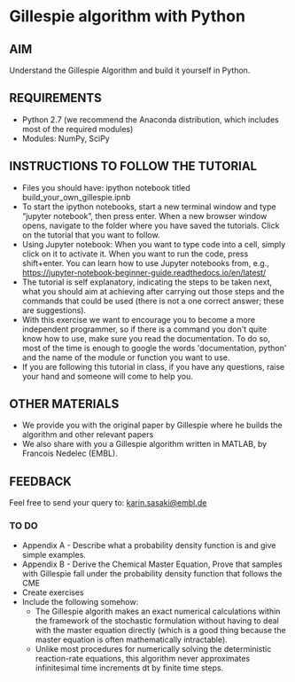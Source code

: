 # Gillespie algorithm with Python

## AIM

Understand the Gillespie Algorithm and build it yourself in Python.


## REQUIREMENTS
- Python 2.7 (we recommend the Anaconda distribution, which includes most of the required modules)
- Modules: NumPy, SciPy


## INSTRUCTIONS TO FOLLOW THE TUTORIAL

- Files you should have: ipython notebook titled build_your_own_gillespie.ipnb 
- To start the ipython notebooks, start a new terminal window and type “jupyter notebook”, then press enter. When a new browser window opens, navigate to the folder where you have saved the tutorials. Click on the tutorial that you want to follow.  
- Using Jupyter notebook: When you want to type code into a cell, simply click on it to activate it. When you want to run the code, press shift+enter. You can learn how to use Jupyter notebooks from, e.g., https://jupyter-notebook-beginner-guide.readthedocs.io/en/latest/
- The tutorial is self explanatory, indicating the steps to be taken next, what you should aim at achieving after carrying out those steps and the commands that could be used (there is not a one correct answer; these are suggestions).
- With this exercise we want to encourage you to become a more independent programmer, so if there is a command you don't quite know how to use, make sure you read the documentation. To do so, most of the time is enough to google the words 'documentation, python' and the name of the module or function you want to use.
- If you are following this tutorial in class, if you have any questions, raise your hand and someone will come to help you. 


## OTHER MATERIALS
- We provide you with the original paper by Gillespie where he builds the algorithm and other relevant papers
- We also share with you a Gillespie algorithm written in MATLAB, by Francois Nedelec (EMBL).

## FEEDBACK
Feel free to send your query to:
karin.sasaki@embl.de


### TO DO

- Appendix A - Describe what a probability density function is and give simple examples.
- Appendix B - Derive the Chemical Master Equation, Prove that samples with Gillespie fall under the probability density function that follows the CME
- Create exercises
- Include the following somehow: 
    * The Gillespie algorith makes an exact numerical calculations within the framework of the stochastic formulation 
without having to deal with the master equation directly (which is a good thing because the master equation is often mathematically intractable). 
    * Unlike most procedures for numerically solving the deterministic reaction-rate equations, this algorithm never approximates infinitesimal time increments dt by finite time steps.

